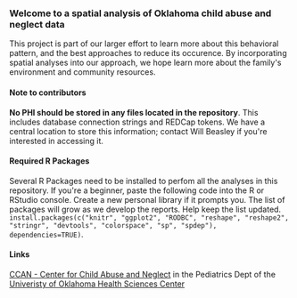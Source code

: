 ### Welcome to a spatial analysis of Oklahoma child abuse and neglect data
This project is part of our larger effort to learn more about this behavioral pattern, and the best approaches to reduce its occurence.  By incorporating spatial analyses into our approach, we hope learn more about the family's environment and community resources.

#### Note to contributors
**No PHI should be stored in any files located in the repository**.  This includes database connection strings and REDCap tokens.  We have a central location to store this information; contact Will Beasley if you're interested in accessing it.

#### Required R Packages
Several R Packages need to be installed to perfom all the analyses in this repository.  If you're a beginner, paste the following code into the R or RStudio console.  Create a new personal library if it prompts you.  The list of packages will grow as we develop the reports.  Help keep the list updated.
 `install.packages(c("knitr", "ggplot2", "RODBC", "reshape", "reshape2", "stringr", "devtools", "colorspace", "sp", "spdep"), dependencies=TRUE)`.  

#### Links
[CCAN - Center for Child Abuse and Neglect](http://www.oumedicine.com/pediatrics/department-sections/developmental-behavioral-pediatrics/center-on-child-abuse-and-neglect/research/child-welfare-services-research/oklahoma-children's-services-evaluation) in the Pediatrics Dept of the [Univeristy of Oklahoma Health Sciences Center](http://ouhsc.edu/)

